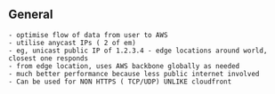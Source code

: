 ## General
    - optimise flow of data from user to AWS
    - utilise anycast IPs ( 2 of em)
    - eg, unicast public IP of 1.2.3.4 - edge locations around world, closest one responds
    - from edge location, uses AWS backbone globally as needed
    - much better performance because less public internet involved
    - Can be used for NON HTTPS ( TCP/UDP) UNLIKE cloudfront